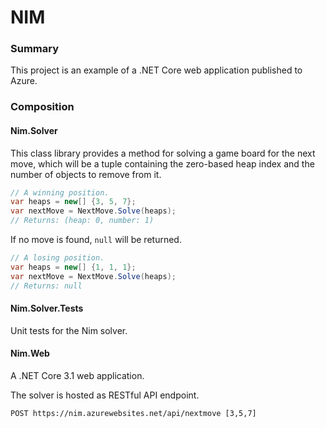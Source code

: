 # NIM

### Summary
This project is an example of a .NET Core web application published to Azure.

### Composition
#### Nim.Solver
This class library provides a method for solving a game board for the next move, which will be a tuple containing the zero-based heap index and the number of objects to remove from it.
``` c#
// A winning position.
var heaps = new[] {3, 5, 7};
var nextMove = NextMove.Solve(heaps);
// Returns: (heap: 0, number: 1)
```
If no move is found, `null` will be returned.
``` c#
// A losing position.
var heaps = new[] {1, 1, 1};
var nextMove = NextMove.Solve(heaps);
// Returns: null
```

#### Nim.Solver.Tests
Unit tests for the Nim solver.

#### Nim.Web
A .NET Core 3.1 web application.

The solver is hosted as RESTful API endpoint.
```
POST https://nim.azurewebsites.net/api/nextmove [3,5,7]
```
